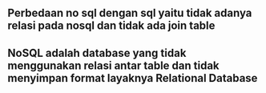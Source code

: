 ## Perbedaan no sql dengan sql yaitu tidak adanya relasi pada nosql dan tidak ada join table
## NoSQL adalah database yang tidak menggunakan relasi antar table dan tidak menyimpan format layaknya Relational Database